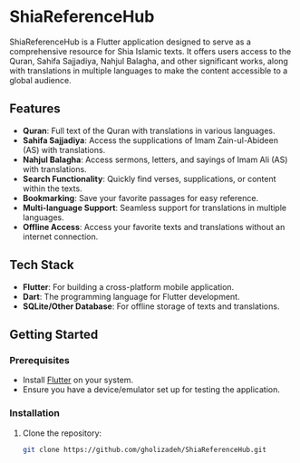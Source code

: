 # ShiaReferenceHub

ShiaReferenceHub is a Flutter application designed to serve as a comprehensive resource for Shia Islamic texts. It offers users access to the Quran, Sahifa Sajjadiya, Nahjul Balagha, and other significant works, along with translations in multiple languages to make the content accessible to a global audience.

## Features
- **Quran**: Full text of the Quran with translations in various languages.
- **Sahifa Sajjadiya**: Access the supplications of Imam Zain-ul-Abideen (AS) with translations.
- **Nahjul Balagha**: Access sermons, letters, and sayings of Imam Ali (AS) with translations.
- **Search Functionality**: Quickly find verses, supplications, or content within the texts.
- **Bookmarking**: Save your favorite passages for easy reference.
- **Multi-language Support**: Seamless support for translations in multiple languages.
- **Offline Access**: Access your favorite texts and translations without an internet connection.

## Tech Stack
- **Flutter**: For building a cross-platform mobile application.
- **Dart**: The programming language for Flutter development.
- **SQLite/Other Database**: For offline storage of texts and translations.

## Getting Started

### Prerequisites
- Install [Flutter](https://flutter.dev/docs/get-started/install) on your system.
- Ensure you have a device/emulator set up for testing the application.

### Installation
1. Clone the repository:
   ```bash
   git clone https://github.com/gholizadeh/ShiaReferenceHub.git
